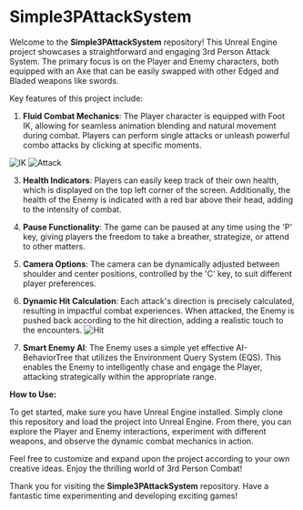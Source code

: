 # Simple3PAttackSystem

Welcome to the **Simple3PAttackSystem** repository! This Unreal Engine project showcases a straightforward and engaging 3rd Person Attack System. The primary focus is on the Player and Enemy characters, both equipped with an Axe that can be easily swapped with other Edged and Bladed weapons like swords. 

Key features of this project include:

1. **Fluid Combat Mechanics**: The Player character is equipped with Foot IK, allowing for seamless animation blending and natural movement during combat. Players can perform single attacks or unleash powerful combo attacks by clicking at specific moments.

![IK](https://github.com/mohammadrezah4/Simple3PAttackSystem/assets/49523921/17df7270-a262-482c-aa7d-177b18aca5c4)
![Attack](https://github.com/mohammadrezah4/Simple3PAttackSystem/assets/49523921/c2478902-b2e7-4923-876b-73e436204bf2)

3. **Health Indicators**: Players can easily keep track of their own health, which is displayed on the top left corner of the screen. Additionally, the health of the Enemy is indicated with a red bar above their head, adding to the intensity of combat.

4. **Pause Functionality**: The game can be paused at any time using the 'P' key, giving players the freedom to take a breather, strategize, or attend to other matters.
5. **Camera Options**: The camera can be dynamically adjusted between shoulder and center positions, controlled by the 'C' key, to suit different player preferences.

6. **Dynamic Hit Calculation**: Each attack's direction is precisely calculated, resulting in impactful combat experiences. When attacked, the Enemy is pushed back according to the hit direction, adding a realistic touch to the encounters.
![Hit](https://github.com/mohammadrezah4/Simple3PAttackSystem/assets/49523921/9f752eab-6609-45fc-acc1-83dfe13cb95e)

7. **Smart Enemy AI**: The Enemy uses a simple yet effective AI-BehaviorTree that utilizes the Environment Query System (EQS). This enables the Enemy to intelligently chase and engage the Player, attacking strategically within the appropriate range.

**How to Use:**

To get started, make sure you have Unreal Engine installed. Simply clone this repository and load the project into Unreal Engine. From there, you can explore the Player and Enemy interactions, experiment with different weapons, and observe the dynamic combat mechanics in action.

Feel free to customize and expand upon the project according to your own creative ideas. Enjoy the thrilling world of 3rd Person Combat!

Thank you for visiting the **Simple3PAttackSystem** repository. Have a fantastic time experimenting and developing exciting games!
